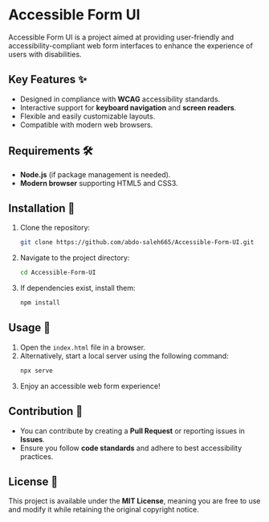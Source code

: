 # Accessible Form UI

Accessible Form UI is a project aimed at providing user-friendly and accessibility-compliant web form interfaces to enhance the experience of users with disabilities.

## Key Features ✨
- Designed in compliance with **WCAG** accessibility standards.
- Interactive support for **keyboard navigation** and **screen readers**.
- Flexible and easily customizable layouts.
- Compatible with modern web browsers.

## Requirements 🛠️
- **Node.js** (if package management is needed).
- **Modern browser** supporting HTML5 and CSS3.

## Installation 🚀
1. Clone the repository:
   ```bash
   git clone https://github.com/abdo-saleh665/Accessible-Form-UI.git
   ```
2. Navigate to the project directory:
   ```bash
   cd Accessible-Form-UI
   ```
3. If dependencies exist, install them:
   ```bash
   npm install
   ```

## Usage 📖
1. Open the `index.html` file in a browser.
2. Alternatively, start a local server using the following command:
   ```bash
   npx serve
   ```
3. Enjoy an accessible web form experience!

## Contribution 🤝
- You can contribute by creating a **Pull Request** or reporting issues in **Issues**.
- Ensure you follow **code standards** and adhere to best accessibility practices.

## License 📜
This project is available under the **MIT License**, meaning you are free to use and modify it while retaining the original copyright notice.

